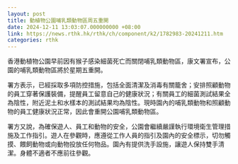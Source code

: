 ```yaml
---
layout: post
title: 動植物公園哺乳類動物區周五重開
date: 2024-12-11 13:03:07.000000000 +08:00
link: https://news.rthk.hk/rthk/ch/component/k2/1782983-20241211.htm
categories: rthk
---
```


香港動植物公園早前因有猴子感染細菌死亡而關閉哺乳類動物區，康文署宣布，公園的哺乳類動物區將於星期五重開。

署方表示，已經採取多項防控措施，包括全面清潔及消毒有關籠舍；安排照顧動物的員工穿著保護裝備，提醒員工留意自己的健康狀況；有關員工的細菌測試結果全為陰性，附近泥土和水樣本的測試結果均為陰性。現時園內的哺乳類動物和照顧動物的員工健康狀況正常，因此會重開公園哺乳類動物區。

署方又說，為確保遊人、員工和動物的安全，公園會繼續嚴謹執行環境衛生管理措施及工作指引。遊人在參觀時，應遵從工作人員的指引及園內的安全標示，切勿觸摸、餵飼動物或向動物投放任何物品。園內有提供洗手設施，讓遊人保持雙手清潔。身體不適者不應前往參觀。
